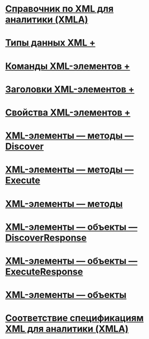 # [Справочник по XML для аналитики (XMLA)](xml-for-analysis-xmla-reference.md)

# [Типы данных XML +](../../analysis-services/xmla/xml-data-types/xml-data-types-xmla.md)
# [Команды XML-элементов +](../../analysis-services/xmla/xml-elements-commands/xml-elements-commands.md)
# [Заголовки XML-элементов +](../../analysis-services/xmla/xml-elements-headers/xml-elements-headers.md)
# [Свойства XML-элементов +](../../analysis-services/xmla/xml-elements-properties/xml-elements-properties.md)

# [XML-элементы — методы — Discover](xml-elements-methods-discover.md)
# [XML-элементы — методы — Execute](xml-elements-methods-execute.md)
# [XML-элементы — методы](xml-elements-methods.md)
# [XML-элементы — объекты — DiscoverResponse](xml-elements-objects-discoverresponse.md)
# [XML-элементы — объекты — ExecuteResponse](xml-elements-objects-executeresponse.md)
# [XML-элементы — объекты](xml-elements-objects.md)
# [Соответствие спецификациям XML для аналитики (XMLA)](xml-for-analysis-compliance-xmla.md)
